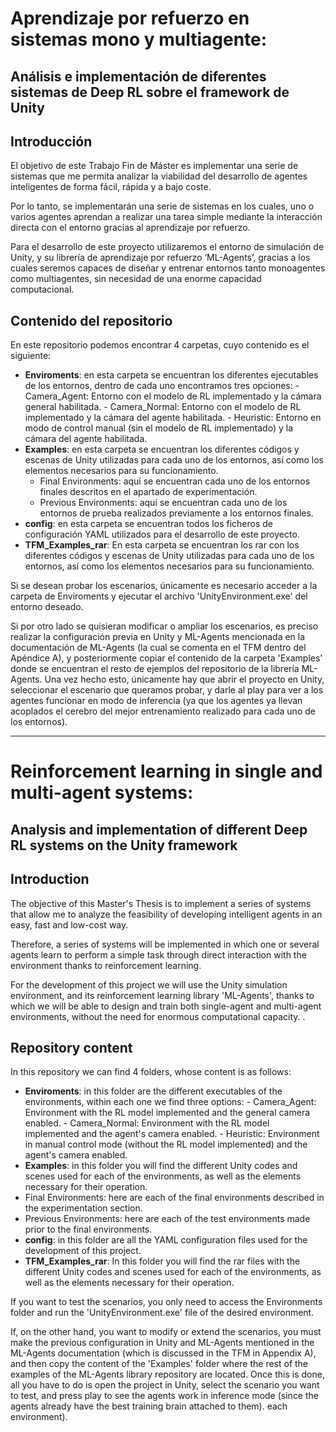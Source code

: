 # Aprendizaje por refuerzo en sistemas mono y multiagente: 
## Análisis e implementación de diferentes sistemas de Deep RL sobre el framework de Unity

## Introducción

El objetivo de este Trabajo Fin de Máster es implementar una serie de sistemas que me permita analizar la viabilidad del desarrollo de agentes inteligentes de forma fácil, rápida y a bajo coste.

Por lo tanto, se implementarán una serie de sistemas en los cuales, uno o varios agentes aprendan a realizar una tarea simple mediante la interacción directa con el entorno gracias al aprendizaje por refuerzo.

Para el desarrollo de este proyecto utilizaremos el entorno de simulación de Unity, y su librería de aprendizaje por refuerzo ’ML-Agents’, gracias a los cuales seremos capaces de diseñar y entrenar entornos tanto monoagentes como multiagentes, sin necesidad de una enorme capacidad computacional. 


## Contenido del repositorio

En este repositorio podemos encontrar 4 carpetas, cuyo contenido es el siguiente:
- **Enviroments**: en esta carpeta se encuentran los diferentes ejecutables de los entornos, dentro de cada uno encontramos tres opciones:
        - Camera\_Agent: Entorno con el modelo de RL implementado y la cámara general habilitada.
        - Camera\_Normal: Entorno con el modelo de RL implementado y la cámara del agente habilitada.
        - Heuristic: Entorno en modo de control manual (sin el modelo de RL implementado) y la cámara del agente habilitada.
- **Examples**: en esta carpeta se encuentran los diferentes códigos y escenas de Unity utilizadas para cada uno de los entornos, así como los elementos necesarios para su funcionamiento.
	- Final Environments: aquí se encuentran cada uno de los entornos finales descritos en el apartado de experimentación.
	- Previous Environments: aquí se encuentran cada uno de los entornos de prueba realizados previamente a los entornos finales. 
- **config**: en esta carpeta se encuentran todos los ficheros de configuración YAML utilizados para el desarrollo de este proyecto.
- **TFM_Examples_rar**: En esta carpeta se encuentran los rar con los diferentes códigos y escenas de Unity utilizadas para cada uno de los entornos, así como los elementos necesarios para su funcionamiento.
	
Si se desean probar los escenarios, únicamente es necesario acceder a la carpeta de Enviroments y ejecutar el archivo 'UnityEnvironment.exe' del entorno deseado.

Si por otro lado se quisieran modificar o ampliar los escenarios, es preciso realizar la configuración previa en Unity y ML-Agents mencionada en la documentación de ML-Agents  (la cual se comenta en el TFM dentro del Apéndice A), y posteriormente copiar el contenido de la carpeta 'Examples' donde se encuentran el resto de ejemplos del repositorio de la librería ML-Agents. Una vez hecho esto, únicamente hay que abrir el proyecto en Unity, seleccionar el escenario que queramos probar, y darle al play para ver a los agentes funcionar en modo de inferencia (ya que los agentes ya llevan acoplados el cerebro del mejor entrenamiento realizado para cada uno de los entornos). 


---

# Reinforcement learning in single and multi-agent systems:
## Analysis and implementation of different Deep RL systems on the Unity framework

## Introduction

The objective of this Master's Thesis is to implement a series of systems that allow me to analyze the feasibility of developing intelligent agents in an easy, fast and low-cost way.

Therefore, a series of systems will be implemented in which one or several agents learn to perform a simple task through direct interaction with the environment thanks to reinforcement learning.

For the development of this project we will use the Unity simulation environment, and its reinforcement learning library 'ML-Agents', thanks to which we will be able to design and train both single-agent and multi-agent environments, without the need for enormous computational capacity. .


## Repository content

In this repository we can find 4 folders, whose content is as follows:
- **Enviroments**: in this folder are the different executables of the environments, within each one we find three options:
        - Camera\_Agent: Environment with the RL model implemented and the general camera enabled.
        - Camera\_Normal: Environment with the RL model implemented and the agent's camera enabled.
        - Heuristic: Environment in manual control mode (without the RL model implemented) and the agent's camera enabled.
- **Examples**: in this folder you will find the different Unity codes and scenes used for each of the environments, as well as the elements necessary for their operation.
- Final Environments: here are each of the final environments described in the experimentation section.
- Previous Environments: here are each of the test environments made prior to the final environments.
- **config**: in this folder are all the YAML configuration files used for the development of this project.
- **TFM_Examples_rar**: In this folder you will find the rar files with the different Unity codes and scenes used for each of the environments, as well as the elements necessary for their operation.

If you want to test the scenarios, you only need to access the Environments folder and run the 'UnityEnvironment.exe' file of the desired environment.

If, on the other hand, you want to modify or extend the scenarios, you must make the previous configuration in Unity and ML-Agents mentioned in the ML-Agents documentation (which is discussed in the TFM in Appendix A), and then copy the content of the 'Examples' folder where the rest of the examples of the ML-Agents library repository are located. Once this is done, all you have to do is open the project in Unity, select the scenario you want to test, and press play to see the agents work in inference mode (since the agents already have the best training brain attached to them). each environment).
